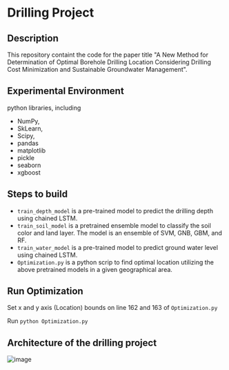 # Drilling Project


## Description
This repository containt the code for the paper title "A New Method for Determination of Optimal Borehole Drilling Location Considering Drilling Cost Minimization and
Sustainable Groundwater Management".

## Experimental Environment
python libraries, 
including 
- NumPy, 
- SkLearn,
- Scipy,
- pandas
- matplotlib
- pickle
- seaborn
- xgboost

## Steps to build

- `train_depth_model` is a pre-trained model to predict the drilling depth using chained LSTM.
- `train_soil_model` is a pretrained ensemble model to classify the soil color and land layer. The model is an ensemble of SVM, GNB, GBM, and RF.
- `train_water_model` is a pre-trained model to predict ground water level using chained LSTM. 
- `Optimization.py` is a python scrip to find optimal location utilizing the above pretrained models in a given geographical area.

## Run Optimization
 Set x and y axis (Location) bounds on line 162 and 163 of `Optimization.py`
 
 Run `python Optimization.py`

## Architecture of the drilling project
![image](https://user-images.githubusercontent.com/106262211/214262805-4aca910c-ee57-49df-87d3-97a842aaeef7.png)
